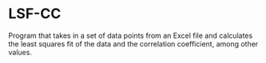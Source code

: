 # LSF-CC
Program that takes in a set of data points from an Excel file and calculates the least squares fit of the data and the correlation coefficient, among other values.
